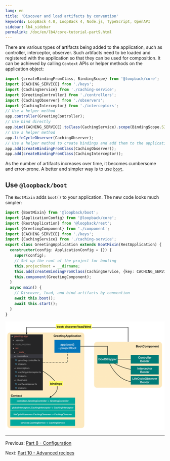 ```yaml
---
lang: en
title: 'Discover and load artifacts by convention'
keywords: LoopBack 4.0, LoopBack 4, Node.js, TypeScript, OpenAPI
sidebar: lb4_sidebar
permalink: /doc/en/lb4/core-tutorial-part9.html
---
```


There are various types of artifacts being added to the application, such as
controller, interceptor, observer. Such artifacts need to be loaded and
registered with the application so that they can be used for composition. It can
be achieved by calling `Context` APIs or helper methods on the application
object:

```ts
import {createBindingFromClass, BindingScope} from '@loopback/core';
import {CACHING_SERVICE} from './keys';
import {CachingService} from './caching-service';
import {GreetingController} from './controllers';
import {CachingObserver} from './observers';
import {CachingInterceptor} from './interceptors';
// Use a helper method
app.controller(GreetingController);
// Use bind directly
app.bind(CACHING_SERVICE).toClass(CachingService).scope(BindingScope.SINGLETON);
// Use a helper method
app.lifeCycleObserver(CachingObserver);
// Use a helper method to create bindings and add them to the application
app.add(createBindingFromClass(CachingObserver));
app.add(createBindingFromClass(CachingInterceptor));
```

As the number of artifacts increases over time, it becomes cumbersome and
error-prone. A better and simpler way is to use
[`boot`](../../Booting-an-Application.md).

## Use `@loopback/boot`

The `BootMixin` adds `boot()` to your application. The new code looks much
simpler:

```ts
import {BootMixin} from '@loopback/boot';
import {ApplicationConfig} from '@loopback/core';
import {RestApplication} from '@loopback/rest';
import {GreetingComponent} from './component';
import {CACHING_SERVICE} from './keys';
import {CachingService} from './caching-service';
export class GreetingApplication extends BootMixin(RestApplication) {
  constructor(config: ApplicationConfig = {}) {
    super(config);
    // Set up the root of the project for booting
    this.projectRoot = __dirname;
    this.add(createBindingFromClass(CachingService, {key: CACHING_SERVICE}));
    this.component(GreetingComponent);
  }
  async main() {
    // Discover, load, and bind artifacts by convention
    await this.boot();
    await this.start();
  }
}
```

![greeting-app boot](../../imgs/tutorials/core/greeting-app-boot.png)

---

Previous: [Part 8 - Configuration](./8-configuration.md)

Next: [Part 10 - Advanced recipes](./10-advanced-recipes.md)

